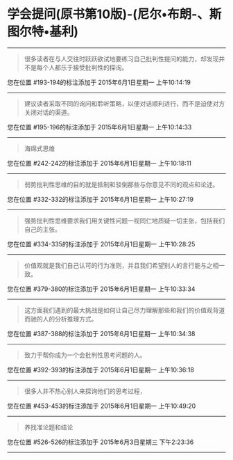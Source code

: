 # 学会提问(原书第10版)-(尼尔•布朗-、斯图尔特•基利)

---

> 很多读者在与人交往时跃跃欲试地要练习自己批判性提问的能力，却发现并不是每个人都乐于接受批判性的探询。

您在位置 #193-194的标注添加于 2015年6月1日星期一 上午10:14:19

---

> 建议读者采取不同的询问和聆听策略，以便对话顺利进行，而不是迫使对方关闭对话的渠道。

您在位置 #195-196的标注添加于 2015年6月1日星期一 上午10:14:33

---

> 海绵式思维

您在位置 #242-242的标注添加于 2015年6月1日星期一 上午10:18:11

---

> 弱势批判性思维的目的就是抵制和驳倒那些与你意见不同的观点和论述。

您在位置 #332-332的标注添加于 2015年6月1日星期一 上午10:27:19

---

> 强势批判性思维要求我们用关键性问题一视同仁地质疑一切主张，包括我们自己的主张。

您在位置 #334-335的标注添加于 2015年6月1日星期一 上午10:28:25

---

> 价值观就是我们自己认可的行为准则，并且我们希望别人的言行能与之相一致。

您在位置 #379-380的标注添加于 2015年6月1日星期一 上午10:33:34

---

> 这方面我们遇到的最大挑战是如何让自己尽力理解那些和我们的价值观背道而驰的人的分析推理方式。

您在位置 #387-388的标注添加于 2015年6月1日星期一 上午10:34:38

---

> 致力于帮你成为一个会批判性思考问题的人。

您在位置 #392-393的标注添加于 2015年6月1日星期一 上午10:36:18

---

> 很多人并不热心别人来探询他们的思考过程，

您在位置 #453-453的标注添加于 2015年6月1日星期一 上午10:49:20

---

> 养找准论题和结论

您在位置 #526-526的标注添加于 2015年6月3日星期三 下午2:23:36

---

